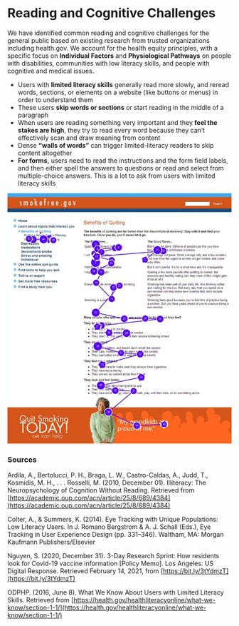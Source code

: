 # Reading and Cognitive Challenges

We have identified common reading and cognitive challenges for the general public based on existing research from trusted organizations including health.gov. We account for the health equity principles, with a specific focus on **Individual Factors** and **Physiological Pathways** on people with disabilities, communities with low literacy skills, and people with cognitive and medical issues.

* Users with **limited literacy skills** generally read more slowly, and reread words, sections, or elements on a website \(like buttons or menus\) in order to understand them
* These users **skip words or sections** or start reading in the middle of a paragraph
* When users are reading something very important and they **feel the stakes are high**, they try to read every word because they can’t effectively scan and draw meaning from content
* Dense **“walls of words”** can trigger limited-literacy readers to skip content altogether
* **For forms,** users need to read the instructions and the form field labels, and then either spell the answers to questions or read and select from multiple-choice answers. This is a lot to ask from users with limited literacy skills

![Gaze path of a user with limited literacy skills reading only the text that looks easy to read](../.gitbook/assets/eyetracking-example.jpg)

### Sources

Ardila, A., Bertolucci, P. H., Braga, L. W., Castro-Caldas, A., Judd, T., Kosmidis, M. H., . . . Rosselli, M. \(2010, December 01\). Illiteracy: The Neuropsychology of Cognition Without Reading. Retrieved from [https://academic.oup.com/acn/article/25/8/689/4384](https://academic.oup.com/acn/article/25/8/689/4384) 

Colter, A., & Summers, K. \(2014\). Eye Tracking with Unique Populations: Low Literacy Users. In J. Romano Bergstrom & A. J. Schall \(Eds.\), Eye Tracking in User Experience Design \(pp. 331–346\). Waltham, MA: Morgan Kaufmann Publishers/Elsevier

Nguyen, S. \(2020, December 31\). 3-Day Research Sprint: How residents look for Covid-19 vaccine information \[Policy Memo\]. Los Angeles: US Digital Response. Retrieved February 14, 2021, from [https://bit.ly/3tYdmzT](https://bit.ly/3tYdmzT) 

ODPHP. \(2016, June 8\). What We Know About Users with Limited Literacy Skills. Retrieved from [https://health.gov/healthliteracyonline/what-we-know/section-1-1/](https://health.gov/healthliteracyonline/what-we-know/section-1-1/)



